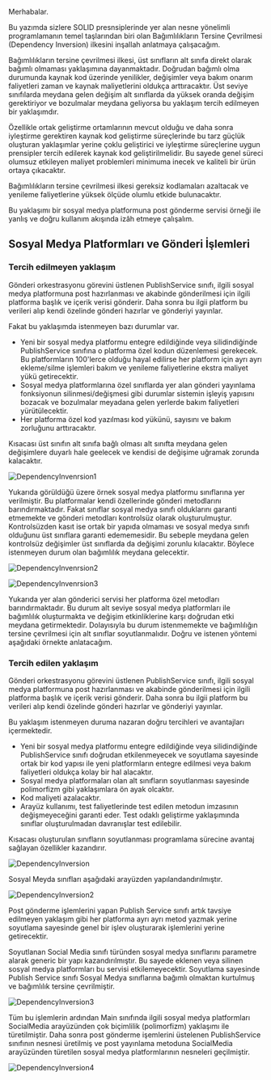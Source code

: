 Merhabalar.

Bu yazımda sizlere SOLID presnsiplerinde yer alan nesne yönelimli programlamanın temel taşlarından biri olan 
Bağımlılıkların Tersine Çevrilmesi (Dependency Inversion) ilkesini inşallah anlatmaya çalışacağım.

Bağımlılıkların tersine çevrilmesi ilkesi, üst sınıfların alt sınıfa direkt olarak bağımlı olmaması yaklaşımına dayanmaktadır.
Doğrudan bağımlı olma durumunda kaynak kod üzerinde yenilikler, değişimler veya bakım onarım faliyetleri zaman ve kaynak maliyetlerini oldukça arttıracaktır.
Üst seviye sınıfılarda meydana gelen değişim alt sınıflarda da yüksek oranda değişim gerektiriyor ve bozulmalar meydana geliyorsa bu yaklaşım tercih edilmeyen bir yaklaşımdır.

Özellikle ortak geliştirme ortamlarının mevcut olduğu ve daha sonra iyleştirme gerektiren kaynak kod geliştirme süreçlerinde bu tarz güçlük oluşturan yaklaşımlar yerine 
çoklu geliştirici ve iyleştirme süreçlerine uygun prensipler tercih edilerek kaynak kod geliştirilmelidir.
Bu sayede genel süreci olumsuz etkileyen maliyet problemleri minimuma inecek ve kaliteli bir ürün ortaya çıkacaktır.

Bağımlılıkların tersine çevrilmesi ilkesi gereksiz kodlamaları azaltacak ve yenileme faliyetlerine yüksek ölçüde olumlu etkide bulunacaktır.

Bu yaklaşımı bir sosyal medya platformuna post gönderme servisi örneği ile yanlış ve doğru kullanım akışında izâh etmeye çalışalım.
 
## Sosyal Medya Platformları ve Gönderi İşlemleri

### Tercih edilmeyen yaklaşım

Gönderi orkestrasyonu görevini üstlenen PublishService sınıfı, ilgili sosyal medya platformuna post hazırlanması ve akabinde gönderilmesi için ilgili platforma başlık ve içerik verisi gönderir. Daha sonra bu ilgii platform bu verileri alıp kendi özelinde gönderi hazırlar ve gönderiyi yayınlar.

Fakat bu yaklaşımda istenmeyen bazı durumlar var.

* Yeni bir sosyal medya platformu entegre edildiğinde veya silidindiğinde PublishService sınıfına o platforma özel kodun düzenlemesi gerekecek. Bu platformların 100'lerce olduğu hayal edilirse her platform için ayrı ayrı ekleme/silme işlemleri bakım ve yenileme faliyetlerine ekstra maliyet yükü getirecektir.
* Sosyal medya platformlarına özel sınıflarda yer alan gönderi yayınlama fonksiyonun silinmesi/değişmesi gibi durumlar sistemin işleyiş yapısını bozacak ve bozulmalar meyadana gelen yerlerde bakım faliyetleri yürütülecektir.
* Her platforma özel kod yazılması kod yükünü, sayısını ve bakım zorluğunu arttıracaktır.

Kısacası üst sınıfın alt sınıfa bağlı olması alt sınıfta meydana gelen değişimlere duyarlı hale geelecek ve kendisi de değişime uğramak zorunda kalacaktır.
  

![DependencyInvenrsion1](https://github.com/omerfarukgzl/JavaDesignPattern-DependencyInversion/assets/58605364/02205546-ae4e-44c5-9556-4ddc77b20a58)

Yukarıda görüldüğü üzere örnek sosyal medya platformu sınıflarına yer verilmiştir. Bu platformalar kendi özellerinde gönderi metodlarını barındırmaktadır. Fakat sınıflar sosyal medya sınıfı olduklarını garanti etmemekte ve gönderi metodları kontrolsüz olarak oluşturulmuştur. Kontrolsüzden kasıt ise ortak bir yapıda olmaması ve  sosyal medya sınıfı olduğunu üst sınıflara garanti edememesidir. Bu sebeple meydana gelen kontrolsüz değişimler üst sınıflarda da değişimi zorunlu kılacaktır. Böylece istenmeyen durum olan bağımlılık meydana gelecektir.


![DependencyInvenrsion2](https://github.com/omerfarukgzl/JavaDesignPattern-DependencyInversion/assets/58605364/1a561077-b552-48e8-b7b7-c2374664a289)

![DependencyInvenrsion3](https://github.com/omerfarukgzl/JavaDesignPattern-DependencyInversion/assets/58605364/6a8968f2-5600-4b98-a968-8a1846025e86)

Yukarıda yer alan gönderici servisi her platforma özel metodları barındırmaktadır. Bu durum alt seviye sosyal medya platformları ile bağımlılık oluşturmakta ve değişim etkinliklerine karşı doğrudan etki meydana getirmektedir. Dolayısıyla bu durum istenmemekte ve bağımlılığın tersine çevrilmesi için alt sınıflar soyutlanmalıdır. Doğru ve istenen yöntemi aşağıdaki örnekte anlatacağım.


### Tercih edilen yaklaşım

Gönderi orkestrasyonu görevini üstlenen PublishService sınıfı, ilgili sosyal medya platformuna post hazırlanması ve akabinde gönderilmesi için ilgili platforma başlık ve içerik verisi gönderir. Daha sonra bu ilgii platform bu verileri alıp kendi özelinde gönderi hazırlar ve gönderiyi yayınlar.

Bu yaklaşım istenmeyen duruma nazaran doğru tercihleri ve avantajları içermektedir.

* Yeni bir sosyal medya platformu entegre edildiğinde veya silidindiğinde PublishService sınıfı doğrudan etkilenmeyecek ve soyutlama sayesinde ortak bir kod yapısı ile yeni platformların entegre edilmesi veya bakım faliyetleri oldukça kolay bir hal alacaktır.
* Sosyal medya platformaları olan alt sınıfların soyutlanması sayesinde polimorfizm gibi yaklaşımlara ön ayak olcaktır.
* Kod maliyeti azalacaktır.
* Arayüz kullanımı, test faliyetlerinde test edilen metodun imzasının değişmeyeceğini garanti eder. Test odaklı geliştirme yaklaşımında sınıflar oluşturulmadan davranışlar test edilebilir. 

Kısacası oluşturulan sınıfların soyutlanması programlama sürecine avantaj sağlayan özellikler kazandırır.


![DependencyInversion](https://github.com/user-attachments/assets/1c71675b-50f2-4b9d-af39-3ee313046251)

Sosyal Meyda sınıfları aşağıdaki arayüzden yapılandandırılmıştır.


![DependencyInversion2](https://github.com/user-attachments/assets/ada73e3c-c209-42c8-906d-eedc44751507)


Post gönderme işlemlerini yapan Publish Service sınıfı artık tavsiye edilmeyen yaklaşım gibi her platforma ayrı ayrı metod yazmak yerine soyutlama sayesinde genel bir işlev oluşturarak işlemlerini yerine getirecektir.

Soyutlanan Social Media sınıfı türünden sosyal medya sınıflarını parametre alarak generic bir yapı kazandırılmıştır. Bu sayede eklenen veya silinen sosyal medya platformları bu servisi etkilemeyecektir. Soyutlama sayesinde Publish Service sınıfı Sosyal Medya sınıflarına bağımlı olmaktan kurtulmuş ve bağımlılık tersine çevrilmiştir.


![DependencyInversion3](https://github.com/user-attachments/assets/4ac57385-85a9-4a78-9eb0-f8496238be1f)


Tüm bu işlemlerin ardından Main sınıfında ilgili sosyal medya platformları SocialMedia arayüzünden çok biçimlilik (polimorfizm) yaklaşımı ile türetilmiştir. Daha sonra post gönderme işemlerini üstelenen PublishService sınıfının nesnesi üretilmiş ve post yayınlama metoduna SocialMedia arayüzünden türetilen sosyal medya platformlarının nesneleri geçilmiştir. 

![DependencyInversion4](https://github.com/user-attachments/assets/8c7f6feb-f246-4209-aab9-b18b6381d1b1)




